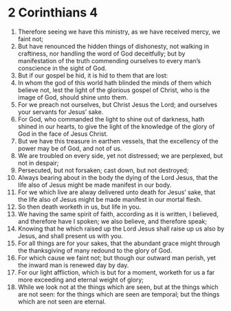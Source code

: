 ﻿# 2 Corinthians 4
1. Therefore seeing we have this ministry, as we have received mercy, we faint not; 
2. But have renounced the hidden things of dishonesty, not walking in craftiness, nor handling the word of God deceitfully; but by manifestation of the truth commending ourselves to every man’s conscience in the sight of God. 
3. But if our gospel be hid, it is hid to them that are lost: 
4. In whom the god of this world hath blinded the minds of them which believe not, lest the light of the glorious gospel of Christ, who is the image of God, should shine unto them. 
5. For we preach not ourselves, but Christ Jesus the Lord; and ourselves your servants for Jesus’ sake. 
6. For God, who commanded the light to shine out of darkness, hath shined in our hearts, to give the light of the knowledge of the glory of God in the face of Jesus Christ. 
7. But we have this treasure in earthen vessels, that the excellency of the power may be of God, and not of us. 
8. We are troubled on every side, yet not distressed; we are perplexed, but not in despair; 
9. Persecuted, but not forsaken; cast down, but not destroyed; 
10. Always bearing about in the body the dying of the Lord Jesus, that the life also of Jesus might be made manifest in our body. 
11. For we which live are alway delivered unto death for Jesus’ sake, that the life also of Jesus might be made manifest in our mortal flesh. 
12. So then death worketh in us, but life in you. 
13. We having the same spirit of faith, according as it is written, I believed, and therefore have I spoken; we also believe, and therefore speak; 
14. Knowing that he which raised up the Lord Jesus shall raise up us also by Jesus, and shall present us with you. 
15. For all things are for your sakes, that the abundant grace might through the thanksgiving of many redound to the glory of God. 
16. For which cause we faint not; but though our outward man perish, yet the inward man is renewed day by day. 
17. For our light affliction, which is but for a moment, worketh for us a far more exceeding and eternal weight of glory; 
18. While we look not at the things which are seen, but at the things which are not seen: for the things which are seen are temporal; but the things which are not seen are eternal. 
